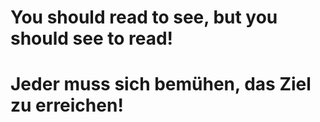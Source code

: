 # You should read to see, but you should see to read!

# Jeder muss sich bemühen, das Ziel zu erreichen!
